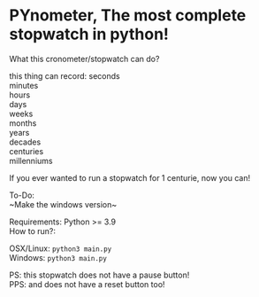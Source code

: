 # PYnometer, The most complete stopwatch in python!

What this cronometer/stopwatch can do?

this thing can record:
seconds  
minutes  
hours  
days  
weeks  
months  
years  
decades  
centuries  
millenniums  

If you ever wanted to run a stopwatch for 1 centurie, now you can!

To-Do:  
  ~Make the windows version~

Requirements:
  Python >= 3.9  
 How to run?:

OSX/Linux:
``python3 main.py``  
Windows:
``python3 main.py``

PS: this stopwatch does not have a pause button!  
PPS: and does not have a reset button too!
